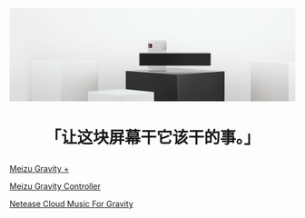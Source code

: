 ![](https://github.com/lz233/MeizuGravity/raw/master/Gravity/banner.png)



# <p align="center">「让这块屏幕干它该干的事。」</p>

[Meizu Gravity +](GRAVITY_PLUS.md)

[Meizu Gravity Controller](CONTROLLER.md)

[Netease Cloud Music  For Gravity](NETEASECLOUDMUSIC.md)